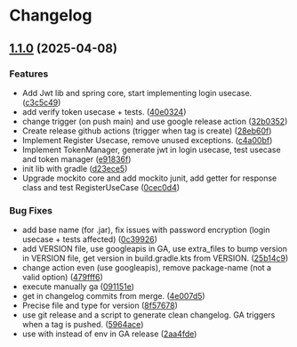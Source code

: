 # Changelog

## [1.1.0](https://github.com/antoineromand/dxs-auth-core/compare/v1.0.0...v1.1.0) (2025-04-08)


### Features

* Add Jwt lib and spring core, start implementing login usecase. ([c3c5c49](https://github.com/antoineromand/dxs-auth-core/commit/c3c5c49c995428cc89f894af1f6b1109296abd2e))
* add verify token usecase + tests. ([40e0324](https://github.com/antoineromand/dxs-auth-core/commit/40e0324fe54dad7b2d7266aca8b8d47c8c7afcc6))
* change trigger (on push main) and use google release action ([32b0352](https://github.com/antoineromand/dxs-auth-core/commit/32b0352d952b9e980776653e31427e1faf62d6ea))
* Create release github actions (trigger when tag is create) ([28eb60f](https://github.com/antoineromand/dxs-auth-core/commit/28eb60f90df58f352e90088c3eb70251211da081))
* Implement Register Usecase, remove unused exceptions. ([c4a00bf](https://github.com/antoineromand/dxs-auth-core/commit/c4a00bf448af72f948af3eb652b0c5ec29782f1e))
* Implement TokenManager, generate jwt in login usecase, test usecase and token manager ([e91836f](https://github.com/antoineromand/dxs-auth-core/commit/e91836f25a6e5ffcd2251a61c86ef0cd1fdeb3df))
* init lib with gradle ([d23ece5](https://github.com/antoineromand/dxs-auth-core/commit/d23ece526b5228c15d1c2c8928628fba183203bd))
* Upgrade mockito core and add mockito junit, add getter for response class and test RegisterUseCase ([0cec0d4](https://github.com/antoineromand/dxs-auth-core/commit/0cec0d4d314e58cbe33b9293213f51fda43313ff))


### Bug Fixes

* add base name (for .jar), fix issues with password encryption (login usecase + tests affected) ([0c39926](https://github.com/antoineromand/dxs-auth-core/commit/0c39926c8ea123a5637a4c2d49ce978eaaf83668))
* add VERSION file, use googleapis in GA, use extra_files to bump version in VERSION file, get version in build.gradle.kts from VERSION. ([25b14c9](https://github.com/antoineromand/dxs-auth-core/commit/25b14c9b338b6a95816a7bf367ff6c95288fc139))
* change action even (use googleapis), remove package-name (not a valid option) ([479fff6](https://github.com/antoineromand/dxs-auth-core/commit/479fff6d39bd7263c7d40cc35d90ec5c6781bf81))
* execute manually ga ([091151e](https://github.com/antoineromand/dxs-auth-core/commit/091151ef725ca4d94b331179e4c8b2f6d8c18331))
* get in changelog commits from merge. ([4e007d5](https://github.com/antoineromand/dxs-auth-core/commit/4e007d538a1a907e5e0733b5478628629dd79326))
* Precise file and type for version ([8f57678](https://github.com/antoineromand/dxs-auth-core/commit/8f57678e2cfede45511905799b7e95f407b734b6))
* use git release and a script to generate clean changelog. GA triggers when a tag is pushed. ([5964ace](https://github.com/antoineromand/dxs-auth-core/commit/5964ace347e0640c4f72726c184b8e6bf9c1ffdd))
* use with instead of env in GA release ([2aa4fde](https://github.com/antoineromand/dxs-auth-core/commit/2aa4fde7cbcd267d64772a0d069be0b549a536e7))
